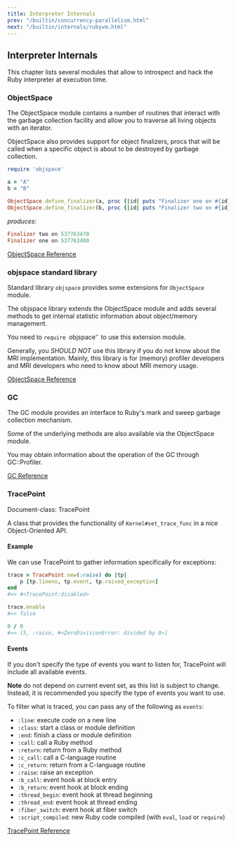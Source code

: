 ```yaml
---
title: Interpreter Internals
prev: "/builtin/concurrency-parallelism.html"
next: "/builtin/internals/rubyvm.html"
---
```


## Interpreter Internals[](#interpreter-internals)

This chapter lists several modules that allow to introspect and hack the
Ruby interpreter at execution time.



### ObjectSpace[](#objectspace)

The ObjectSpace module contains a number of routines that interact with
the garbage collection facility and allow you to traverse all living
objects with an iterator.

ObjectSpace also provides support for object finalizers, procs that will
be called when a specific object is about to be destroyed by garbage
collection.


```ruby
require 'objspace'

a = "A"
b = "B"

ObjectSpace.define_finalizer(a, proc {|id| puts "Finalizer one on #{id}" })
ObjectSpace.define_finalizer(b, proc {|id| puts "Finalizer two on #{id}" })
```

*produces:*


```ruby
Finalizer two on 537763470
Finalizer one on 537763480
```

<a href='https://ruby-doc.org/core-2.7.0/ObjectSpace.html'
class='ruby-doc remote' target='_blank'>ObjectSpace Reference</a>



### objspace standard library[](#objspace-standard-library)

Standard library `objspace` provides some extensions for `ObjectSpace`
module.



The objspace library extends the ObjectSpace module and adds several
methods to get internal statistic information about object/memory
management.

You need to `require `objspace'\` to use this extension module.

Generally, you *SHOULD NOT* use this library if you do not know about
the MRI implementation. Mainly, this library is for (memory) profiler
developers and MRI developers who need to know about MRI memory usage.

<a
href='https://ruby-doc.org/stdlib-2.7.0/libdoc/objspace/rdoc/ObjectSpace.html'
class='ruby-doc remote' target='_blank'>ObjectSpace Reference</a>



### GC[](#gc)

The GC module provides an interface to Ruby's mark and sweep garbage
collection mechanism.

Some of the underlying methods are also available via the ObjectSpace
module.

You may obtain information about the operation of the GC through
GC::Profiler.

<a href='https://ruby-doc.org/core-2.7.0/GC.html' class='ruby-doc
remote' target='_blank'>GC Reference</a>



### TracePoint[](#tracepoint)

Document-class: TracePoint

A class that provides the functionality of `Kernel#set_trace_func` in a
nice Object-Oriented API.

#### Example[](#example)

We can use TracePoint to gather information specifically for exceptions:


```ruby
trace = TracePoint.new(:raise) do |tp|
    p [tp.lineno, tp.event, tp.raised_exception]
end
#=> #<TracePoint:disabled>

trace.enable
#=> false

0 / 0
#=> [5, :raise, #<ZeroDivisionError: divided by 0>]
```

#### Events[](#events)

If you don't specify the type of events you want to listen for,
TracePoint will include all available events.

**Note** do not depend on current event set, as this list is subject to
change. Instead, it is recommended you specify the type of events you
want to use.

To filter what is traced, you can pass any of the following as
`events`: 
* `:line`: execute code on a new line
* `:class`: start a class or module definition
* `:end`: finish a class or module definition
* `:call`: call a Ruby method
* `:return`: return from a Ruby method
* `:c_call`: call a C-language routine
* `:c_return`: return from a C-language routine
* `:raise`: raise an exception
* `:b_call`: event hook at block entry
* `:b_return`: event hook at block ending
* `:thread_begin`: event hook at thread beginning
* `:thread_end`: event hook at thread ending
* `:fiber_switch`: event hook at fiber switch
* `:script_compiled`: new Ruby code compiled (with `eval`, `load` or
  `require`)

<a href='https://ruby-doc.org/core-2.7.0/TracePoint.html'
class='ruby-doc remote' target='_blank'>TracePoint Reference</a>

